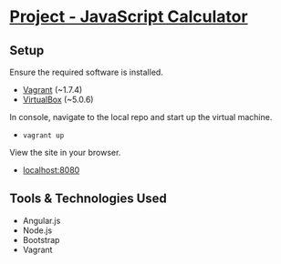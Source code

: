 # [Project - JavaScript Calculator](http://www.freecodecamp.com/challenges/zipline-build-a-javascript-calculator)

## Setup
Ensure the required software is installed.
* [Vagrant](https://www.vagrantup.com/downloads.html) (~1.7.4)
* [VirtualBox](https://www.virtualbox.org/wiki/Downloads) (~5.0.6)

In console, navigate to the local repo and start up the virtual machine.
* `vagrant up`

View the site in your browser.
* [localhost:8080](http://localhost:8080/)

## Tools & Technologies Used
* Angular.js
* Node.js
* Bootstrap
* Vagrant